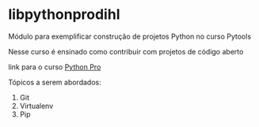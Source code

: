 # libpythonprodihl
Módulo para exemplificar construção de projetos Python no curso Pytools

Nesse curso é ensinado como contribuir com projetos de código aberto

link para o curso [Python Pro](https://www.python.pro.br)

Tópicos a serem abordados:
 1. Git
 2. Virtualenv
 3. Pip
